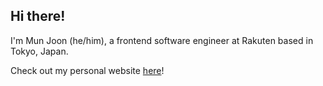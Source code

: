 ## Hi there!

I'm Mun Joon (he/him), a frontend software engineer at Rakuten based in Tokyo, Japan.

Check out my personal website [here](https://munjoonteo.netlify.app/)!
